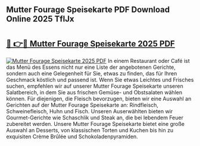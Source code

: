 ## Mutter Fourage Speisekarte PDF Download Online 2025 TflJx

# <h2><a href="http://gc8cg7p.nevu.top/?p=Mutter+Fourage+Speisekarte">🔗 👉🔴 Mutter Fourage Speisekarte 2025 PDF</a></h2>

[![Mutter Fourage Speisekarte 2025 PDF](https://i.imgur.com/dBaPXMq.png)](http://gc8cg7p.nevu.top/?p=Mutter+Fourage+Speisekarte)
In einem Restaurant oder Café ist das Menü des Essens nicht nur eine Liste der angebotenen Gerichte, sondern auch eine Gelegenheit für Sie, etwas zu finden, das für Ihren Geschmack köstlich und passend ist. Wenn Sie etwas Leichtes und Frisches suchen, empfehlen wir auf unserer Mutter Fourage Speisekarte unseren Salatbereich, in dem Sie aus frischen Gemüse- und Obstsalaten wählen können. Für diejenigen, die Fleisch bevorzugen, bieten wir eine Auswahl an Gerichten auf der Mutter Fourage Speisekarte an: Rindfleisch, Schweinefleisch, Huhn und Fisch. Unseren Auserwählten bieten wir Gourmet-Gerichte wie Schaschlik und Steak an, die bei lebendem Feuer zubereitet werden. Unsere Mutter Fourage Speisekarte bietet eine große Auswahl an Desserts, von klassischen Torten und Kuchen bis hin zu exquisiten Crème Brûlée und Schokoladenpyramiden.
